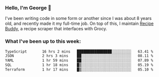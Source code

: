 ### Hello, I'm George 👋

I've been writing code in some form or another since I was about 8 years old, and recently made it my full-time job. On top of this, I maintain [Recipe Buddy](https://github.com/georgegebbett/recipe-buddy), a recipe scraper that interfaces with Grocy.  

<!--
**georgegebbett/georgegebbett** is a ✨ _special_ ✨ repository because its `README.md` (this file) appears on your GitHub profile.

Here are some ideas to get you started:

- 🔭 I’m currently working on ...
- 🌱 I’m currently learning ...
- 👯 I’m looking to collaborate on ...
- 🤔 I’m looking for help with ...
- 💬 Ask me about ...
- 📫 How to reach me: ...
- 😄 Pronouns: ...
- ⚡ Fun fact: ...
-->

### What I've been up to this week:
<!--START_SECTION:waka-->

```txt
TypeScript       16 hrs 2 mins   ████████████████░░░░░░░░░   63.41 %
JSON             2 hrs 3 mins    ██░░░░░░░░░░░░░░░░░░░░░░░   08.11 %
YAML             1 hr 59 mins    ██░░░░░░░░░░░░░░░░░░░░░░░   07.89 %
SQL              1 hr 18 mins    █▒░░░░░░░░░░░░░░░░░░░░░░░   05.19 %
Terraform        1 hr 17 mins    █▒░░░░░░░░░░░░░░░░░░░░░░░   05.10 %
```

<!--END_SECTION:waka-->
